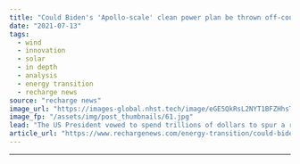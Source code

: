 ```yaml
---
title: "Could Biden's 'Apollo-scale' clean power plan be thrown off-course by old energy interests?"
date: "2021-07-13"
tags: 
  - wind
  - innovation
  - solar
  - in depth
  - analysis
  - energy transition
  - recharge news
source: "recharge news"
image_url: "https://images-global.nhst.tech/image/eGE5QkRsL2NYT1BFZHhsTnJsQ1RKWE1kVFZLV0FCY09DQUhKM1pKVktRbz0=/nhst/binary/27cf8fbbba813a5cea1869ed82f9c334"
image_fp: "/assets/img/post_thumbnails/61.jpg"
lead: "The US President vowed to spend trillions of dollars to spur a renewables-led American energy revolution – but the infrastructure bill key to his vision is heading for Congress with some of the most transformative elements already jettisoned, writes Richard Kessler"
article_url: "https://www.rechargenews.com/energy-transition/could-bidens-apollo-scale-clean-power-plan-be-thrown-off-course-by-old-energy-interests-/2-1-1037774"
---
```


---
